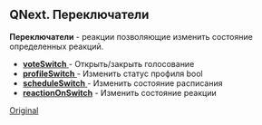 ## QNext. Переключатели

**Переключатели** - реакции позволяющие изменить состояние определенных реакций.


 * [**voteSwitch** ](/docs-test/reactions/voteopen)- Открыть/закрыть голосование
 * [**profileSwitch** ](/docs-test/reactions/profileswitch)- Изменить статус профиля bool
 * [**scheduleSwitch**  ](/docs-test/reactions/scheduleon)- Изменить состояние расписания
 * [**reactionOnSwitch**](/docs-test/reactions/reactionswitch) - Изменить состояние реакции


  
[Original](https://telegra.ph/QNext-admin-switch-about-01-31)